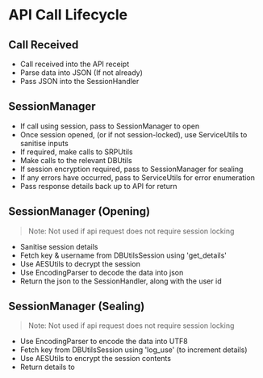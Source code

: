 # API Call Lifecycle

## Call Received
- Call received into the API receipt
- Parse data into JSON (If not already)
- Pass JSON into the SessionHandler

## SessionManager
- If call using session, pass to SessionManager to open
- Once session opened, (or if not session-locked), use ServiceUtils to sanitise inputs
- If required, make calls to SRPUtils
- Make calls to the relevant DBUtils
- If session encryption required, pass to SessionManager for sealing
- If any errors have occurred, pass to ServiceUtils for error enumeration
- Pass response details back up to API for return

## SessionManager (Opening)
> Note: Not used if api request does not require session locking
- Sanitise session details
- Fetch key & username from DBUtilsSession using 'get_details'
- Use AESUtils to decrypt the session
- Use EncodingParser to decode the data into json
- Return the json to the SessionHandler, along with the user id

## SessionManager (Sealing)
> Note: Not used if api request does not require session locking
- Use EncodingParser to encode the data into UTF8
- Fetch key from DBUtilsSession using 'log_use' (to increment details)
- Use AESUtils to encrypt the session contents
- Return details to
